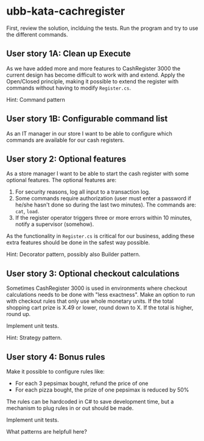 # ubb-kata-cachregister

First, review the solution, inclduing the tests. Run the program and try to use the different commands.


## User story 1A: Clean up Execute

As we have added more and more features to CashRegister 3000 the current design has become difficult to work with and extend. Apply the Open/Closed principle, making it possible to extend the register with commands without having to modify `Register.cs`.

Hint: Command pattern


## User story 1B: Configurable command list

As an IT manager in our store I want to be able to configure which commands are available for our cash registers.


## User story 2: Optional features

As a store manager I want to be able to start the cash register with some optional features. The optional features are:

1. For security reasons, log all input to a transaction log.
2. Some commands require authorization (user must enter a password if he/she hasn't done so during the last two minutes). The commands are: `cat`, `load`.
3. If the register operator triggers three or more errors within 10 minutes, notify a supervisor (somehow).

As the functionality in `Register.cs` is critical for our business, adding these extra features should be done in the safest way possible.

Hint: Decorator pattern, possibly also Builder pattern.


## User story 3: Optional checkout calculations

Sometimes CashRegister 3000 is used in environments where checkout calculations needs to be done with "less exactness". Make an option to run with checkout rules that only use whole monetary units. If the total shopping cart prize is X.49 or lower, round down to X. If the total is higher, round up.

Implement unit tests.

Hint: Strategy pattern.


## User story 4: Bonus rules

Make it possible to configure rules like:

- For each 3 pepsimax bought, refund the price of one
- For each pizza bought, the prize of one pepsimax is reduced by 50%

The rules can be hardcoded in C# to save development time, but a mechanism to plug rules in or out should be made.

Implement unit tests.

What patterns are helpfull here?